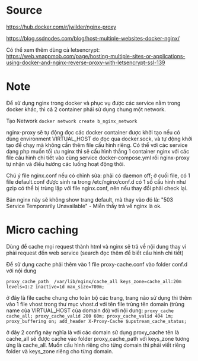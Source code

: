 # Source
https://hub.docker.com/r/jwilder/nginx-proxy

https://blog.ssdnodes.com/blog/host-multiple-websites-docker-nginx/

Có thể xem thêm dùng cả letsencrypt: https://web.vnappmob.com/page/hosting-multiple-sites-or-applications-using-docker-and-nginx-reverse-proxy-with-letsencrypt-ssl-139

# Note
Để sử dụng nginx trong docker và phục vụ được các service nằm trong docker khác, thì cả 2 container phải sử dụng chung một network.

Tạo Network
`docker network create b_nginx_network`

nginx-proxy sẽ tự động đọc các docker container được khởi tạo nếu có dùng environment VIRTUAL_HOST do đọc qua docker.sock, và tự động khởi tạo để chạy mà không cần thêm file cấu hình riêng.
Có thể với các service dạng php muốn tối ưu nginx thì sẽ cấu hình thẳng 1 container nginx với các file cấu hình chi tiết vào cùng service docker-compose.yml rồi nginx-proxy tự nhận và điều hướng các luồng hoạt động thôi.

Chú ý file nginx.conf nếu có chỉnh sửa: phải có daemon off; ở cuối file, có 1 file default.conf được sinh ra trong /etc/nginx/conf.d có 1 số cấu hình như gzip có thể bị trùng lặp với file nginx.conf, nên nếu thay đổi phải check lại.

Bản nginx này sẽ không show trang default, mà thay vào đó là: "503 Service Temporarily Unavailable" - Miễn thấy trả về nginx là ok.

# Micro caching
Dùng để cache mọi request thành html và nginx sẽ trả về nội dung thay vì phải request đến web service (search đọc thêm để biết cấu hình chi tiết)

Để sử dụng cache phải thêm vào 1 file proxy-cache.conf vào folder conf.d với nội dung
```# proxy-cache.conf
proxy_cache_path  /var/lib/nginx/cache_all keys_zone=cache_all:20m levels=1:2 inactive=1d max_size=700m;
```
ở đây là file cache chung cho toàn bộ các trang, trang nào sử dụng thì thêm vào 1 file vhost trong thư mục vhost.d với tên file trùng tên domain (trùng name của VIRTUAL_HOST của domain đó) với nội dung:
`proxy_cache cache_all; proxy_cache_valid 200 60m; proxy_cache_valid 404 1m; proxy_buffering on; add_header X-Proxy-Cache $upstream_cache_status;`

ở đây 2 config này nghĩa là với các domain sử dụng proxy_cache tên là cache_all sẽ được cache vào folder proxy_cache_path với keys_zone tương ứng là cache_all. Muốn cấu hình riêng cho từng domain thì phải viết riêng folder và keys_zone riêng cho từng domain.

